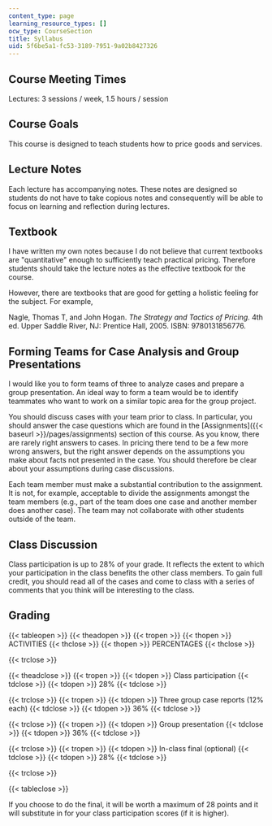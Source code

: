 ```yaml
---
content_type: page
learning_resource_types: []
ocw_type: CourseSection
title: Syllabus
uid: 5f6be5a1-fc53-3189-7951-9a02b8427326
---
```


Course Meeting Times
--------------------

Lectures: 3 sessions / week, 1.5 hours / session

Course Goals
------------

This course is designed to teach students how to price goods and services.

Lecture Notes
-------------

Each lecture has accompanying notes. These notes are designed so students do not have to take copious notes and consequently will be able to focus on learning and reflection during lectures.

Textbook
--------

I have written my own notes because I do not believe that current textbooks are "quantitative" enough to sufficiently teach practical pricing. Therefore students should take the lecture notes as the effective textbook for the course.

However, there are textbooks that are good for getting a holistic feeling for the subject. For example,

Nagle, Thomas T, and John Hogan. _The Strategy and Tactics of Pricing_. 4th ed. Upper Saddle River, NJ: Prentice Hall, 2005. ISBN: 9780131856776.

Forming Teams for Case Analysis and Group Presentations
-------------------------------------------------------

I would like you to form teams of three to analyze cases and prepare a group presentation. An ideal way to form a team would be to identify teammates who want to work on a similar topic area for the group project.

You should discuss cases with your team prior to class. In particular, you should answer the case questions which are found in the [Assignments]({{< baseurl >}}/pages/assignments) section of this course. As you know, there are rarely right answers to cases. In pricing there tend to be a few more wrong answers, but the right answer depends on the assumptions you make about facts not presented in the case. You should therefore be clear about your assumptions during case discussions.

Each team member must make a substantial contribution to the assignment. It is not, for example, acceptable to divide the assignments amongst the team members (e.g., part of the team does one case and another member does another case). The team may not collaborate with other students outside of the team.

Class Discussion
----------------

Class participation is up to 28% of your grade. It reflects the extent to which your participation in the class benefits the other class members. To gain full credit, you should read all of the cases and come to class with a series of comments that you think will be interesting to the class.

Grading
-------

{{< tableopen >}}
{{< theadopen >}}
{{< tropen >}}
{{< thopen >}}
ACTIVITIES
{{< thclose >}}
{{< thopen >}}
PERCENTAGES
{{< thclose >}}

{{< trclose >}}

{{< theadclose >}}
{{< tropen >}}
{{< tdopen >}}
Class participation
{{< tdclose >}}
{{< tdopen >}}
28%
{{< tdclose >}}

{{< trclose >}}
{{< tropen >}}
{{< tdopen >}}
Three group case reports (12% each)
{{< tdclose >}}
{{< tdopen >}}
36%
{{< tdclose >}}

{{< trclose >}}
{{< tropen >}}
{{< tdopen >}}
Group presentation
{{< tdclose >}}
{{< tdopen >}}
36%
{{< tdclose >}}

{{< trclose >}}
{{< tropen >}}
{{< tdopen >}}
In-class final (optional)
{{< tdclose >}}
{{< tdopen >}}
28%
{{< tdclose >}}

{{< trclose >}}

{{< tableclose >}}

If you choose to do the final, it will be worth a maximum of 28 points and it will substitute in for your class participation scores (if it is higher).